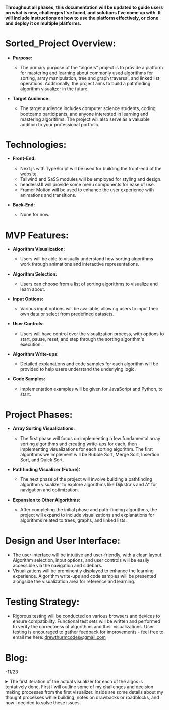 #### Throughout all phases, this documentation will be updated to guide users on what is new, challenges I've faced, and solutions I've come up with. It will include instructions on how to use the platform effectively, or clone and deploy it on multiple platforms.

# Sorted_Project Overview:

- **Purpose:**

  - The primary purpose of the "algoVIs" project is to provide a platform for mastering and learning about commonly used algorithms for sorting, array manipulation, tree and graph traversal, and linked list operations. Additionally, the project aims to build a pathfinding algorithm visualizer in the future.

- **Target Audience:**
  - The target audience includes computer science students, coding bootcamp participants, and anyone interested in learning and mastering algorithms. The project will also serve as a valuable addition to your professional portfolio.

# Technologies:

- **Front-End:**

  - Next.js with TypeScript will be used for building the front-end of the website.
  - Tailwind and SaSS modules will be employed for styling and design.
  - headlessUI will provide some menu components for ease of use.
  - Framer Motion will be used to enhance the user experience with animations and transitions.

- **Back-End:**
  - None for now.

# MVP Features:

- **Algorithm Visualization:**

  - Users will be able to visually understand how sorting algorithms work through animations and interactive representations.

- **Algorithm Selection:**

  - Users can choose from a list of sorting algorithms to visualize and learn about.

- **Input Options:**

  - Various input options will be available, allowing users to input their own data or select from predefined datasets.

- **User Controls:**

  - Users will have control over the visualization process, with options to start, pause, reset, and step through the sorting algorithm's execution.

- **Algorithm Write-ups:**

  - Detailed explanations and code samples for each algorithm will be provided to help users understand the underlying logic.

- **Code Samples:**
  - Implementation examples will be given for JavaScript and Python, to start.

# Project Phases:

- **Array Sorting Visualizations:**

  - The first phase will focus on implementing a few fundamental array sorting algorithms and creating write-ups for each, then implementing visualizations for each sorting algorithm. The first algorithms we implement will be Bubble Sort, Merge Sort, Insertion Sort, and Quick Sort.

- **Pathfinding Visualizer (Future):**

  - The next phase of the project will involve building a pathfinding algorithm visualizer to explore algorithms like Dijkstra's and A\* for navigation and optimization.

- **Expansion to Other Algorithms:**
  - After completing the initial phase and path-finding algorithms, the project will expand to include visualizations and explanations for algorithms related to trees, graphs, and linked lists.

# Design and User Interface:

- The user interface will be intuitive and user-friendly, with a clean layout. Algorithm selection, input options, and user controls will be easily accessible via the navigation and sidebars.
- Visualizations will be prominently displayed to enhance the learning experience. Algorithm write-ups and code samples will be presented alongside the visualization area for reference and learning.

# Testing Strategy:

- Rigorous testing will be conducted on various browsers and devices to ensure compatibility. Functional test sets will be written and performed to verify the correctness of algorithms and their visualizations. User testing is encouraged to gather feedback for improvements - feel free to email me here:
  <drewthurmcodes@gmail.com>

# Blog:

-11/23

<details>

<summary> The first iteration of the actual visualizer for each of the algos is tentatively done. First I will outline some of my challenges and decision making processes from the first visualizer. Inside are some details about my thought processes while building, notes on drawbacks or roadblocks, and how I decided to solve these issues. </summary>

- I started by creating functions to generate a list of random numbers, and employed useState to store the generated "sortingArray", and mapped over these values in the jsx to create a column for each.

  - <details>
        <summary> columns code:</summary>
      
      ```typescript
          function ArrayElementNode({ color, label }: { color: string; label: string }) {
            return (
              <div className={`flex h-full w-3 justify-center items-end text-xs ${color}`}>
                <div className="translate-y-6 -rotate-45 text-white">{label}</div>
              </div>
            );
          }

          <div className="flex gap-4 h-1/2 w-full justify-center items-end">
            {sortingArray.map((value: number, idx: number, arr: number[]) => {
              return (
                <div className="array-element-node" style={{ height: value }}>
                  <ArrayElementNode
                    key={idx}
                    label={arr.length < 30 ? ${value} : ""}
                    color={"bg-blue"}
                  />
                </div>
              );
            })}
          </div>

  - [x] While testing I noticed column labels tend to overlap and look ugly when the list is above 30-40 elements. I will only show labels for

- With the ability to create a random array of numbers and render them on the screen, the next step would be to implement a version of bubble sort that keeps track of the steps it took to sort the array. For this step I modified traditional bubbleSort to create an auxiliary array called animationFrames. The plan is to push a copy of the sortingArray to animationFrames on each iteration of the inner loop. This would give me a snapshot of the sortingArray's state after every comparison. I could use these captured array states to illustrate the steps taken to sort our input array.

  - <details>
      <summary> bubbleSort code: </summary>

    ```typescript
      generateBubbleSortAnimations(arr: number[]): number[][] {
        const arrayCopy = [...arr];
        const bubbleSortAnimations = []
        let swapped = true;

        while (swapped) {
          swapped = false;
          for (let i = 0; i < arrayCopy.length - 1; i++) {
            if (arrayCopy[i] > arrayCopy[i + 1]) {
              bubbleSortAnimations.push([i, i+1])
              const temp = arrayCopy[i];
              arrayCopy[i] = arrayCopy[i + 1];
              arrayCopy[i + 1] = temp;
              swapped = true;
            }
          }
        } ;

        return bubbleSortAnimations;
      };
    ```

    </details>

  - [x] I realized that this was wasteful, as it would produce an unused animation frame when the numbers being compared are already in order. Also, since I'm only concerned with the positions being changed, I modified it to store the two positions being swapped only when I've made a change.

- The next order of business would be to create a function, handleFrame, which would handle a single animation frame by modifying the currently rendered array elements to reflect the new state of the array. I imagined 3 visual indicators to guide the user through the steps. First, I would change the colors of the elements to be swapped. Next I would swap the style properties and labels of the two elements, and finally I would return them to the default color. I used regular DOM manipulation to achieve all of this, like so:

  - <details>
        <summary> handleFrame code: </summary>

        ```typescript
        const handleFrame = (frameNumber: number, col1: any, col2: any) => {
          let c1h = col1.style.height;
          let c2h = col2.style.height;
          let el1 = col1.firstChild;
          let el2 = col2.firstChild;
          let text = el1.firstChild.innerText;

          if (frameNumber % 3 === 1) {
            el1.style.backgroundColor = "red";
            el2.style.backgroundColor = "purple";
          } else if (frameNumber % 3 === 2) {
            el1.style.backgroundColor = "purple";
            el2.style.backgroundColor = "red";
            el1.firstChild.innerText = el2.firstChild.innerText;
            el2.firstChild.innerText = text;
            col1.style.height = c2h;
            col2.style.height = c1h;
          } else {
            el1.style.backgroundColor = "blue";
            el2.style.backgroundColor = "blue";
          }

          };

          ```

      </details>

- With these steps completed I could begin to put everything together. My plan was to iterate over the animation frames, creating a set of nested timeouts. The higher order timeout would be responsible for grabbing the proper array columns and creating 3 staggered calls to the handleFrame function described above. To start and stop the animations I decided to employ useEffect's dependancy array in conjunction with a slice of local state called "sortingInProgress", which the "Sort" button would manipulate. It's not the most beautiful code, but this is what I came up with for the first iteration:

  - <details>
        <summary> useEffect code:</summary>
      
      ```typescript
        useEffect(() => {
          if (!sortingInProgress) return;
          const animationFrames = generateBubbleSortAnimations(sortingArray);
          for (let i = 0; i < animationFrames.length; i++) {
            setTimeout(() => {
              const arrayElements = document.querySelectorAll(
                ".array-element-node"
              );
              const [pos1, pos2] = animationFrames[i];
              const col1 = arrayElements[pos1];
              const col2 = arrayElements[pos2];
              for (let idx = 1; idx <= 3; idx++) {
                setTimeout(() => {
                  handleFrame(idx, col1, col2);
                }, idx * 15);
              }
            }, i * 45);
          }
        }, [sortingInProgress]);
        ```
    </details>

- Lastly we made a few simple buttons. One to start the sorting visualization, and one to create / render a new list of values. So. The creation is complete. It works but, even aside from sloppy first-attempt code, there are drawbacks and things that I would like to refactor. Here are some of the things I'd like to improve on the next iteration:

  1. The visualization is kind of jarring. It gets the point across, but it's not pretty.
     - _a._ the columns don't move horizontally, they just swap sizes.
     - _b._ since there are no transitions the changes happen instantly.
     - _c._ faster animation speeds make this look like "blur of color, then done" - not the desired effect & useless for teaching
  2. Once animations start, they cannot be stopped.
     - _b._ it is not possible to pause, rewind or reset back to the original list order.
     - _a._ if a new list is generated during animation, the column values update but the animations continue.

  </details>
